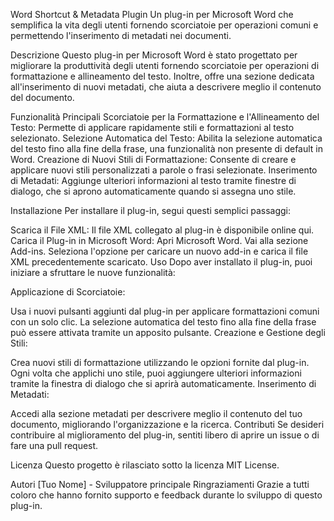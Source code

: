 Word Shortcut & Metadata Plugin
Un plug-in per Microsoft Word che semplifica la vita degli utenti fornendo scorciatoie per operazioni comuni e permettendo l'inserimento di metadati nei documenti.

Descrizione
Questo plug-in per Microsoft Word è stato progettato per migliorare la produttività degli utenti fornendo scorciatoie per operazioni di formattazione e allineamento del testo. Inoltre, offre una sezione dedicata all'inserimento di nuovi metadati, che aiuta a descrivere meglio il contenuto del documento.

Funzionalità Principali
Scorciatoie per la Formattazione e l'Allineamento del Testo: Permette di applicare rapidamente stili e formattazioni al testo selezionato.
Selezione Automatica del Testo: Abilita la selezione automatica del testo fino alla fine della frase, una funzionalità non presente di default in Word.
Creazione di Nuovi Stili di Formattazione: Consente di creare e applicare nuovi stili personalizzati a parole o frasi selezionate.
Inserimento di Metadati: Aggiunge ulteriori informazioni al testo tramite finestre di dialogo, che si aprono automaticamente quando si assegna uno stile.

Installazione
Per installare il plug-in, segui questi semplici passaggi:

Scarica il File XML: Il file XML collegato al plug-in è disponibile online qui.
Carica il Plug-in in Microsoft Word:
Apri Microsoft Word.
Vai alla sezione Add-ins.
Seleziona l'opzione per caricare un nuovo add-in e carica il file XML precedentemente scaricato.
Uso
Dopo aver installato il plug-in, puoi iniziare a sfruttare le nuove funzionalità:

Applicazione di Scorciatoie:

Usa i nuovi pulsanti aggiunti dal plug-in per applicare formattazioni comuni con un solo clic.
La selezione automatica del testo fino alla fine della frase può essere attivata tramite un apposito pulsante.
Creazione e Gestione degli Stili:

Crea nuovi stili di formattazione utilizzando le opzioni fornite dal plug-in.
Ogni volta che applichi uno stile, puoi aggiungere ulteriori informazioni tramite la finestra di dialogo che si aprirà automaticamente.
Inserimento di Metadati:

Accedi alla sezione metadati per descrivere meglio il contenuto del tuo documento, migliorando l'organizzazione e la ricerca.
Contributi
Se desideri contribuire al miglioramento del plug-in, sentiti libero di aprire un issue o di fare una pull request.

Licenza
Questo progetto è rilasciato sotto la licenza MIT License.

Autori
[Tuo Nome] - Sviluppatore principale
Ringraziamenti
Grazie a tutti coloro che hanno fornito supporto e feedback durante lo sviluppo di questo plug-in.
